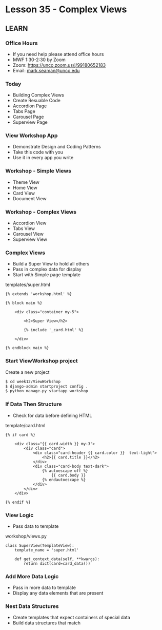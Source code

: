 # Lesson 35 - Complex Views

## LEARN

### Office Hours
* If you need help please attend office hours
* MWF  1:30-2:30 by Zoom
* Zoom:  https://unco.zoom.us/j/99180652183
* Email: mark.seaman@unco.edu      


### Today
* Building Complex Views
* Create Resuable Code
* Accordion Page
* Tabs Page
* Carousel Page
* Superview Page


### View Workshop App
* Demonstrate Design and Coding Patterns
* Take this code with you
* Use it in every app you write


### Workshop - Simple Views
* Theme View
* Home View
* Card View
* Document View


### Workshop - Complex Views
* Accordion View
* Tabs View
* Carousel View
* Superview View


### Complex Views
* Build a Super View to hold all others
* Pass in complex data for display
* Start with Simple page template

templates/super.html

```
{% extends 'workshop.html' %}

{% block main %}

    <div class="container my-5">

        <h2>Super View</h2>

        {% include '_card.html' %}

    </div>

{% endblock main %}
```

### Start ViewWorkshop project
Create a new project

```bash
$ cd week12/ViewWorkshop
$ django-admin startproject config .
$ python manage.py startapp workshop
```




### If Data Then Structure
* Check for data before defining HTML

template/card.html

```
{% if card %}

    <div class="{{ card.width }} my-3">
        <div class="card">
            <div class="card-header {{ card.color }}  text-light">
                <h2>{{ card.title }}</h2>
            </div>
            <div class="card-body text-dark">
                {% autoescape off %}
                    {{ card.body }}
                {% endautoescape %}
            </div>
        </div>
    </div>

{% endif %}
```


### View Logic
* Pass data to template

workshop/views.py

```
class SuperView(TemplateView):
    template_name = 'super.html'
    
    def get_context_data(self, **kwargs):
        return dict(card=card_data())
```


### Add More Data Logic
* Pass in more data to template
* Display any data elements that are present


### Nest Data Structures
* Create templates that expect containers of special data
* Build data structures that match

